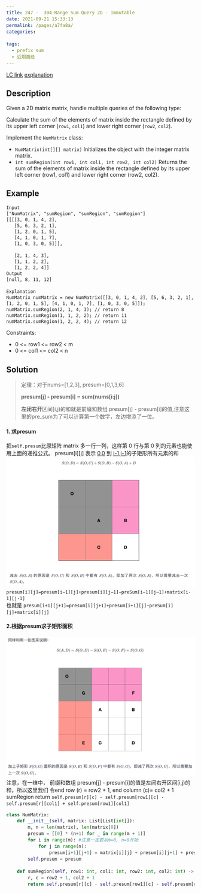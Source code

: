 ```yaml
---
title: 247 -  304-Range Sum Query 2D - Immutable
date: 2021-09-21 15:33:13
permalink: /pages/a7fa8a/
categories:
  
tags:
  - prefix sum
  - 近期面经
---
```

[LC link](https://leetcode.com/problems/range-sum-query-2d-immutable/)
[explanation](https://leetcode-cn.com/problems/range-sum-query-2d-immutable/solution/ru-he-qiu-er-wei-de-qian-zhui-he-yi-ji-y-6c21/)
## Description
Given a 2D matrix matrix, handle multiple queries of the following type:

Calculate the sum of the elements of matrix inside the rectangle defined by its upper left corner (`row1`, `col1`) and lower right corner (`row2`, `col2`).

Implement the `NumMatrix` class:
- `NumMatrix(int[][] matrix)` Initializes the object with the integer matrix matrix.
- `int sumRegion(int row1, int col1, int row2, int col2)` Returns the sum of the elements of matrix inside the rectangle defined by its upper left corner (row1, col1) and lower right corner (row2, col2).
 

## Example
```
Input
["NumMatrix", "sumRegion", "sumRegion", "sumRegion"]
[[[[3, 0, 1, 4, 2], 
   [5, 6, 3, 2, 1],
   [1, 2, 0, 1, 5], 
   [4, 1, 0, 1, 7], 
   [1, 0, 3, 0, 5]]], 
   
   [2, 1, 4, 3], 
   [1, 1, 2, 2], 
   [1, 2, 2, 4]]
Output
[null, 8, 11, 12]

Explanation
NumMatrix numMatrix = new NumMatrix([[3, 0, 1, 4, 2], [5, 6, 3, 2, 1], [1, 2, 0, 1, 5], [4, 1, 0, 1, 7], [1, 0, 3, 0, 5]]);
numMatrix.sumRegion(2, 1, 4, 3); // return 8 
numMatrix.sumRegion(1, 1, 2, 2); // return 11
numMatrix.sumRegion(1, 2, 2, 4); // return 12 
```

Constraints:
- 0 <= row1 <= row2 < m
- 0 <= col1 <= col2 < n

## Solution
> 定理：对于nums=[1,2,3], presum=[0,1,3,6]
>
>**presum[j] - presum[i] = sum(nums[i:j])**  
>
>**左闭右开**区间[i,j)的和就是前缀和数组 presum[j] - presum[i]的值,注意这里的pre_sum为了可以计算第一个数字，左边增添了一位。 


#### 1. 求presum
把`self.presum`比原矩阵 matrix 多一行一列，这样第 0 行与第 0 列的元素也能使用上面的递推公式。
presum[i][j] 表示 [0,0](包括0,0) 到 [i-1,j-1](包括i-1,j-1)的子矩形所有元素的和
![](https://raw.githubusercontent.com/emmableu/image/master/304-0.png)
`presum[i][j]=presum[i−1][j]+presum[i][j−1]−preSum[i−1][j−1]+matrix[i-1][j-1]`    
也就是
`presum[i+1][j+1]=presum[i][j+1]+presum[i+1][j]−preSum[i][j]+matrix[i][j]`    

#### 2.根据presum求子矩形面积
![](https://raw.githubusercontent.com/emmableu/image/master/304-1.png)
注意，在一维中， 前缀和数组 presum[j] - presum[i]的值是左闭右开区间[i,j)的和，所以这里我们 令end row (r) = row2 + 1, end column (c)= col2 + 1  
sumRegion return `self.presum[r][c] - self.presum[row1][c] - self.presum[r][col1] + self.presum[row1][col1]`


```python
class NumMatrix:
    def __init__(self, matrix: List[List[int]]):
        m, n = len(matrix), len(matrix[0])
        presum = [[0] * (n+1) for _ in range(m + 1)] 
        for i in range(m): #注意一定要从m=0, n=0开始
            for j in range(n):
                presum[i+1][j+1] = matrix[i][j] + presum[i][j+1] + presum[i+1][j] - presum[i][j]
        self.presum = presum

    def sumRegion(self, row1: int, col1: int, row2: int, col2: int) -> int:
        r, c = row2 + 1, col2 + 1
        return self.presum[r][c] - self.presum[row1][c] - self.presum[r][col1] + self.presum[row1][col1]
```
